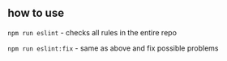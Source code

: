 ## how to use

```npm run eslint``` - checks all rules in the entire repo

```npm run eslint:fix``` - same as above and fix possible problems

